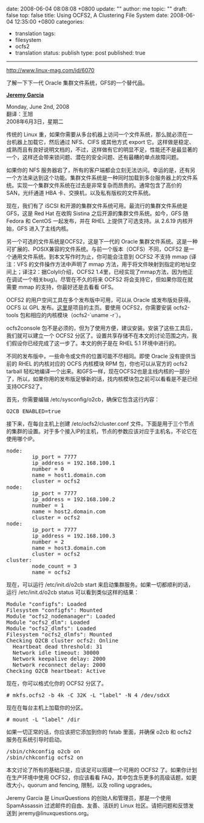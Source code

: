 date: 2008-06-04 08:08:08 +0800
update: ""
author: me
topic: ""
draft: false
top: false
title: Using OCFS2, A Clustering File System
date: 2008-06-04 12:35:00 +0800
categories:
- translation
tags:
- filesystem
- ocfs2
- translation
status: publish
type: post
published: true
---
<p><a href="http://www.linux-mag.com/id/6070">http://www.linux-mag.com/id/6070</a>

<p>了解一下下一代 Oracle 集群文件系统，GFS的一个替代品。</p>

<p><b><a href="http://www.linux-mag.com/author/55">Jeremy Garcia</a></b></p>

<p>Monday, June 2nd, 2008   <br />翻译：王旭    <br />2008年6月3日，星期二</p>

<p>传统的 Linux 重，如果你需要从多台机器上访问一个文件系统，那么就必须在一台机器上加载它，然后通过 NFS、CIFS 或其他方式 export 它。这样做是稳定、成熟而且有良好说明文档的，不过，这样做有它的明显不足，性能还不是最显著的一个，这样还会带来锁问题、潜在的安全问题、还有最糟的单点故障问题。</p>

<p>如果你的 NFS 服务器宕了，所有的客户端都会立刻无法访问。幸运的是，还有另一个方法来达到这个功能。集群文件系统是一种同时加载到多台服务器上的文件系统。实现一个集群文件系统在过去是非常复杂而昂贵的。通常包含了高价的SAN，光纤通道 HBA 卡、交换机，以及私有版权的文件系统。</p>

<p>现在，我们有了 iSCSI 和开源的集群文件系统可用。最流行的集群文件系统是 GFS，这是 Red Hat 在收购 Sistina 之后开源的集群文件系统。如今，GFS 随 Fedora 和 CentOS 一起发布，并在 RHEL 上提供了可选支持。从 2.6.19 内核开始，GFS 进入了主线内核。</p>

<p>另一个可选的文件系统是OCFS2，这是下一代的 Oracle 集群文件系统。这是一种可扩展的、POSIX兼容的文件系统。与前一个版本（OCFS）不同，OCFS2 是一个通用文件系统。到本文写作时为止，你可能会注意到 OCFS2 不支持 mmap (译注：VFS 的文件操作方法中声明了 mmap 方法，用于将文件映射到指定的地址空间上；译注2：据Colyli介绍，OCFS2 1.4里，已经实现了mmap方法，因为他正在调试一个相关bug)。尽管在不久的将来 OCFS2 将会支持它，但如果你现在就需要 mmap 的支持，你最好还是去看看 GFS。</p>

<p>OCFS2 的用户空间工具在多个发布版中可用，可以从 Oracle 或发布版处获得。OCFS 以 GPL 发布。<a href="http://oss.oracle.com/projects/ocfs2/">这里</a>是项目的主页。要使用 OCFS2，你需要安装 ocfs2-tools 包和相应的内核模块（ocfs2-`uname -r`）。</p>

<p>ocfs2console 包不是必须的，但为了使用方便，建议安装。安装了这些工具后，我们就可以建立一个 OCFS2 分区了。设置共享存储不在本文的讨论范围之内，我们假设你已经完成了这一步了。本文的例子是在 RHEL 5.1 环境中进行的。</p>

<p>不同的发布版中，一些命令或文件的位置可能不尽相同。即使 Oracle 没有提供当前的 RHEL 的内核对应的 OCFS 内核模块 RPM 包，你也可以从官方的 ocfs2 tarball 轻松地编译一个出来。和GFS一样，现在OCFS2也是主线内核的一部分了，所以，如果你用的发布版足够新的话，找内核模块包之前可以看看是不是已经支持OCFS2了。</p>

<p>首先，你需要编辑 /etc/sysconfig/o2cb，确保它包含这行内容：</p>

<pre>O2CB_ENABLED=true<br /></pre>

<p>接下来，在每台主机上创建 /etc/ocfs2/cluster.conf 文件。下面是用于三个节点的集群的设置。对于多个接入IP的主机，节点的参数应该对应于主机名，不论它在使用哪个IP。</p>

<pre>node:<br />        ip_port = 7777<br />        ip_address = 192.168.100.1<br />        number = 0<br />        name = host1.domain.com<br />        cluster = ocfs2<br />node:<br />        ip_port = 7777<br />        ip_address = 192.168.100.2<br />        number = 1<br />        name = host2.domain.com<br />        cluster = ocfs2<br />node:<br />        ip_port = 7777<br />        ip_address = 192.168.100.3<br />        number = 2<br />        name = host3.domain.com<br />        cluster = ocfs2<br />cluster:<br />        node_count = 3<br />        name = ocfs2<br /></pre>

<p>现在，可以运行 /etc/init.d/o2cb start 来启动集群服务。如果一切都顺利的话，运行 /etc/init.d/o2cb status 可以看到类似这样的结果：</p>

<pre>Module &quot;configfs&quot;: Loaded<br />Filesystem &quot;configfs&quot;: Mounted<br />Module &quot;ocfs2_nodemanager&quot;: Loaded<br />Module &quot;ocfs2_dlm&quot;: Loaded<br />Module &quot;ocfs2_dlmfs&quot;: Loaded<br />Filesystem &quot;ocfs2_dlmfs&quot;: Mounted<br />Checking O2CB cluster ocfs2: Online<br />  Heartbeat dead threshold: 31<br />  Network idle timeout: 30000<br />  Network keepalive delay: 2000<br />  Network reconnect delay: 2000<br />Checking O2CB heartbeat: Active<br /></pre>

<p>现在，你可以格式化你的 OCFS2 分区了。</p>

<pre># mkfs.ocfs2 -b 4k -C 32K -L &quot;label&quot; -N 4 /dev/sdxX<br /></pre>

<p>现在在每台主机上加载你的分区。</p>

<pre># mount -L &quot;label&quot; /dir<br /></pre>

<p>如果一切正常的话，你应该把它添加到你的 fstab 里面，并确保 o2cb 和 ocfs2 服务在系统引导时启动。</p>

<pre>/sbin/chkconfig o2cb on<br />/sbin/chkconfig ocfs2 on<br /></pre>

<p>本文讨论了所有的基础只是，应该足可以搭建一个可用的 OCFS2 了。如果你计划在生产环境中使用 OCFS2，你应该看看 FAQ，其中包含乐更多的高级话题，如更改大小，quorum and fencing, 限制，以及 rolling upgrades。</p>

<p><a href="http://www.linux-mag.com/author/55"></a>Jeremy Garcia 是 LinuxQuestions 的创始人和管理员，那是一个使用 SpamAssassin 过滤邮件的自由、友善、活跃的 Linux 社区。请把问题和反馈发送到 jeremy@linuxquestions.org。</p>
